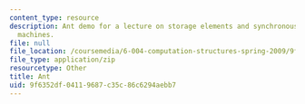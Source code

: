 ```yaml
---
content_type: resource
description: Ant demo for a lecture on storage elements and synchronous finite state
  machines.
file: null
file_location: /coursemedia/6-004-computation-structures-spring-2009/9f6352df04119687c35c86c6294aebb7_ant.jar
file_type: application/zip
resourcetype: Other
title: Ant
uid: 9f6352df-0411-9687-c35c-86c6294aebb7
---
```

